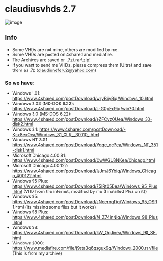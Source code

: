 # claudiusvhds 2.7

![image](https://user-images.githubusercontent.com/44729903/111039518-27c19d80-8437-11eb-8dd0-3a17780a5401.png)

## Info
- Some VHDs are not mine, others are modified by me.
- Some VHDs are posted on 4shared and mediafire.
- The Archives are saved on .7z/.rar/.zip!
- If you want to send me VHDs, please compress them (Ultra) and save them as .7z (claudiuneferu2@yahoo.com)
### So we have: 
- Windows 1.01: https://www.4shared.com/postDownload/wryBiiyBiq/Windows_10.html
- Windows 2.03 (MS-DOS 6.22): https://www.4shared.com/postDownload/a-G0pEo9iq/win20.html
- Windows 3.0 (MS-DOS 6.22): https://www.4shared.com/postDownload/eZFCvzOUea/Windows_30-disk2.html
- Windows 3.1: https://www.4shared.com/postDownload/-Kpx8exOea/Windows_31_CLR__30010_.html
- Windows NT 3.51 : https://www.4shared.com/postDownload/Vqqe_qcPea/Windows_NT_351-disk1.html
- Microsoft Chicago 4.00.81: https://www.4shared.com/postDownload/CwWGU8NKea/Chicago.html
- Microsoft Chicago 4.00.122: https://www.4shared.com/postDownload/IsJmJ6Ybiq/Windows_Chicago_400122.html
- Windows 95 Plus: https://www.4shared.com/postDownload/F5lRt05Dea/Windows_95_Plus.html (VHD from the internet, modified by me (I installed Plus on it))
- Windows 95: https://www.4shared.com/postDownload/aNcernqTiq/Windows_95_OSR1.html (its missing some files but it works)
- Windows 98 Plus: https://www.4shared.com/postDownload/M_Z74inNiq/Windows_98_Plus.html
- Windows 98: https://www.4shared.com/postDownload/hW_OqJinea/Windows_98_SE.html
- Windows 2000: https://www.mediafire.com/file/j9sta3q6qzgux9q/Windows_2000.rar/file (This is from my archive)



